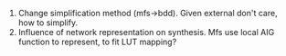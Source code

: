 1. Change simplification method (mfs->bdd).
Given external don't care, how to simplify.
2. Influence of network representation on synthesis.
Mfs use local AIG function to represent,
to fit LUT mapping?
